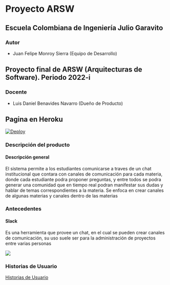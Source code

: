 # Proyecto ARSW

## Escuela Colombiana de Ingeniería Julio Garavito

### Autor

- Juan Felipe Monroy Sierra (Equipo de Desarrollo)


## Proyecto final de ARSW (Arquitecturas de Software). Periodo 2022-i



### Docente 

- Luis Daniel Benavides Navarro (Dueño de Producto)

## Pagina en Heroku
[![Deploy](https://www.herokucdn.com/deploy/button.svg)](https://slackarsw.herokuapp.com/)

### Descripción del producto
#### Descripción general

El sistema permite a los estudiantes comunicarse a traves de un chat institucional
que contara con canales de comunicación para cada materia, donde cada estudiante
podra proponer preguntas, y entre todos se podra generar una comunidad que en tiempo real
podran manifestar sus dudas y hablar de temas correspondientes a la materia.
Se enfoca en crear canales de algunas materias y canales dentro de las materias

### Antecedentes

#### Slack

Es una herramienta que provee un chat, en el cual se pueden crear canales de comunicación,
su uso suele ser para la administración de proyectos entre varias personas

![](https://aem.dropbox.com/cms/content/dam/dropbox/www/en-us/business/app-integrations/slack/Slack_logo_new.png)

### Historias de Usuario

[Historias de Usuario](https://tree.taiga.io/project/juano_monroy-ecicommunitychat/backlog)
